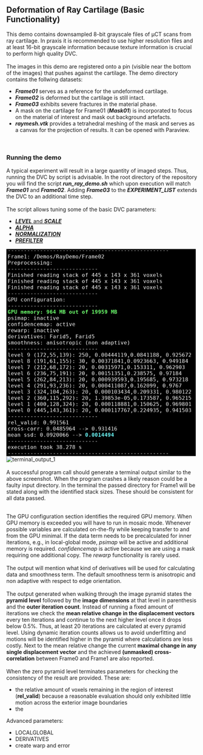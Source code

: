 ## Deformation of Ray Cartilage (Basic Functionality)

This demo contains downsampled 8-bit grayscale files of µCT scans from ray cartilage. 
In praxis it is recommended to use higher resolution files and at least 16-bit grayscale information because texture information is crucial to perform high quality DVC.
<br>
<br>
The images in this demo are registered onto a pin (visible near the bottom of the images) that pushes against the cartilage. The demo directory contains the follwing datasets:
- ***Frame01*** serves as a reference for the undeformed cartilage.
- ***Frame02*** is deformed but the cartilage is still intact.
- ***Frame03*** exhibits severe fractures in the material phase.
- A mask on the cartilage for Frame01 (***Mask01***) is incorporated to focus on the material of interest and mask out background artefacts.
- ***raymesh.vtk*** provides a tetrahedral meshing of the mask and serves as a canvas for the projection of results. It can be opened with Paraview.

<br>

### Running the demo

A typical experiment will result in a large quantity of imaged steps. Thus, running the DVC by script is advisable. 
In the root directory of the repository you will find the script ***run_ray_demo.sh*** which upon execution will match ***Frame01*** and ***Frame02***.
Adding ***Frame03*** to the ***EXPERIMENT_LIST*** extends the DVC to an additional time step.
<br>
<br>
The script allows tuning some of the basic DVC parameters:
<br>
- [***LEVEL*** and ***SCALE***](https://github.com/brunsst/MBS-3D-OptFlow/blob/main/Documentation/gaussian_pyramid.md)
- [***ALPHA***](https://github.com/brunsst/MBS-3D-OptFlow/blob/main/Documentation/smoothing_term.md)
- [***NORMALIZATION***](https://github.com/brunsst/MBS-3D-OptFlow/blob/main/Documentation/intensity_normalization.md)
- [***PREFILTER***](https://github.com/brunsst/MBS-3D-OptFlow/blob/main/Documentation/filtering.md)

<picture>
  <img src="terminal_demo1.png" width="500" title="terminal output" align="center">
  <img alt="terminal_output_1">
</picture>

<br>
<br>
A successful program call should generate a terminal output similar to the above screenshot. When the program crashes a likely reason could be a faulty input directory. In the terminal the passed directory for Frame1 will be stated along with the identified stack sizes. These should be consistent for all data passed.
<br>
<br>

The GPU configuration section identifies the required GPU memory. When GPU memory is exceeded you will have to run in mosaic mode. Whenever possible variables are calculated on-the-fly while keeping transfer to and from the GPU minimal. If the data term needs to be precalculated for inner iterations, e.g., in local-global mode, *psimap* will be active and additional memory is required. *confidencemap* is active because we are using a mask requiring one additional copy. The *rewarp* functionality is rarely used.
<br>
<br>
The output will mention what kind of derivatives will be used for calculating data and smoothness term. The default smoothness term is anisotropic and non adaptive with respect to edge orientation.
<br>
<br>
The output generated when walking through the image pyramid states the **pyramid level** followed by the **image dimensions** at that level in parenthesis and the **outer iteration count**. Instead of running a fixed amount of iterations we check the **mean relative change in the displacement vectors** every ten iterations and continue to the next higher level once it drops below 0.5%. Thus, at least 20 iterations are calculated at every pyramid level. Using dynamic iteration counts allows us to avoid underfitting and motions will be identified higher in the pyramid where calculations are less costly. Next to the mean relative change the current **maximal change in any single displacement vector** and the achieved **(unmasked) cross-correlation** between Frame0 and Frame1 are also reported.
<br>
<br>
When the zero pyramid level terminates parameters for checking the consistency of the result are provided. These are:
- the relative amount of voxels remaining in the region of interest (**rel_valid**) because a reasonable evaluation should only exhibited little motion across the exterior image boundaries
- the 

Advanced parameters:
- LOCALGLOBAL
- DERIVATIVES
- create warp and error
